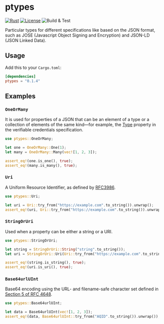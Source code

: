 # ptypes

[![Rust](https://img.shields.io/badge/Rust-v1.66.0-orange)](https://www.rust-lang.org/)
[![License](https://img.shields.io/badge/License-Apache--2.0-green)](https://github.com/aestgar62/ptypes/blob/v0.1.1/LICENSE)
![Build & Test](https://github.com/aestgar62/ptypes/actions/workflows/rust.yml/badge.svg)

Particular types for different specifications like based on the JSON format, such as JOSE (Javascript Object Signing and Encryption) and JSON-LD (JSON Linked Data).

## Usage

Add this to your `Cargo.toml`:

```toml
[dependencies]
ptypes = "0.1.4"
```

## Examples

### `OneOrMany`

It is used for properties of a JSON that can be an element of a type or a collection of elements of the same kind—for example, the [Type](https://www.w3.org/TR/vc-data-model/#types) property in the verifiable credentials specification.

```rust
use ptypes::OneOrMany;

let one = OneOrMany::One(1);
let many = OneOrMany::Many(vec![1, 2, 3]);

assert_eq!(one.is_one(), true);
assert_eq!(many.is_many(), true);
```

### `Uri`

A Uniform Resource Identifier, as defined by [RFC3986](https://www.rfc-editor.org/rfc/rfc3986).

```rust
use ptypes::Uri;

let uri = Uri::try_from("https://example.com".to_string()).unwrap();
assert_eq!(uri, Uri::try_from("https://example.com".to_string()).unwrap());
```

### `StringOrUri`

Used when a property can be either a string or a URI.

```rust
use ptypes::StringOrUri;

let string = StringOrUri::String("string".to_string());
let uri = StringOrUri::Uri(Uri::try_from("https://example.com".to_string()).unwrap());

assert_eq!(string.is_string(), true);
assert_eq!(uri.is_uri(), true);
```

### `Base64urlUInt`

Base64 encoding using the URL- and filename-safe character set defined in [Section 5 of RFC 4648](https://datatracker.ietf.org/doc/html/rfc4648#section-5).

```rust
use ptypes::Base64urlUInt;

let data = Base64urlUInt(vec![1, 2, 3]);
assert_eq!(data, Base64urlUInt::try_from("AQID".to_string()).unwrap());
```
